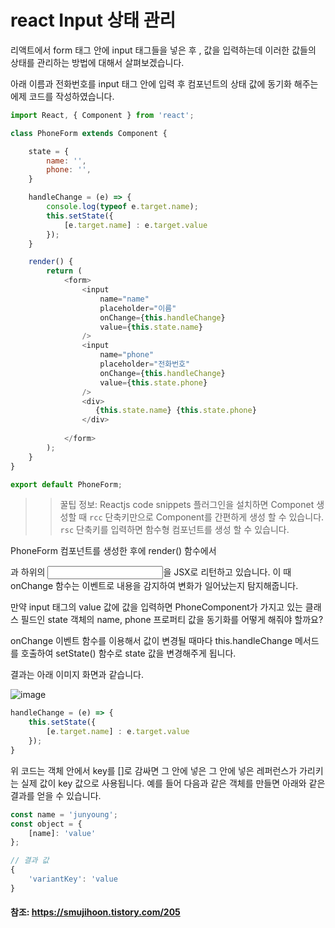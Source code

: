 # react Input 상태 관리

리액트에서 form 태그 안에 input 태그들을 넣은 후 , 값을 입력하는데 이러한 값들의 상태를 관리하는 방법에 대해서 살펴보겠습니다.

아래 이름과 전화번호를 input 태그 안에 입력 후 컴포넌트의 상태 값에 동기화 해주는 에제 코드를 작성하였습니다.

```javascript
import React, { Component } from 'react';

class PhoneForm extends Component {

    state = {
        name: '',
        phone: '',
    }

    handleChange = (e) => {
        console.log(typeof e.target.name);
        this.setState({
            [e.target.name] : e.target.value 
        });
    }

    render() {
        return (
            <form>
                <input 
                    name="name"
                    placeholder="이름" 
                    onChange={this.handleChange} 
                    value={this.state.name} 
                />
                <input 
                    name="phone"
                    placeholder="전화번호" 
                    onChange={this.handleChange}
                    value={this.state.phone} 
                />
                <div>
                   {this.state.name} {this.state.phone}
                </div>
                
            </form>
        );
    }
}

export default PhoneForm;
```

>> 꿀팁 정보: Reactjs code snippets 플러그인을 설치하면 Componet 생성할 때 `rcc` 단축키만으로 Component를 간편하게 생성 할 수 있습니다.
`rsc` 단축키를 입력하면 함수형 컴포넌트를 생성 할 수 있습니다.

PhoneForm 컴포넌트를 생성한 후에 render() 함수에서 <form>과 하위의 <input>을 JSX로 리턴하고 있습니다. 이 때 onChange 함수는 이벤트로 내용을 감지하여 변화가 일어났는지 탐지해줍니다. 

만약 input 태그의 value 값에 값을 입력하면 PhoneComponent가 가지고 있는 클래스 필드인 state 객체의 name, phone 프로퍼티 값을 동기화를 어떻게 해줘야 할까요? 

onChange 이벤트 함수를 이용해서 값이 변경될 때마다 this.handleChange 메서드를 호출하여 setState() 함수로 state 값을 변경해주게 됩니다. 

결과는 아래 이미지 화면과 같습니다.

![image](https://user-images.githubusercontent.com/22395934/104024012-d3672b00-5205-11eb-90ab-4273f47d7d3f.png)


```javascript
handleChange = (e) => {
    this.setState({
        [e.target.name] : e.target.value 
    });
}
```

위 코드는 객체 안에서 key를 []로 감싸면 그 안에 넣은 그 안에 넣은 레퍼런스가 가리키는 실제 값이 key 값으로 사용됩니다. 예를 들어 다음과 같은 객체를 만들면 아래와 같은 결과를 얻을 수 있습니다.

```javascript
const name = 'junyoung';
const object = {
    [name]: 'value'
};

// 결과 값
{
    'variantKey': 'value
}
```

#### 참조: https://smujihoon.tistory.com/205